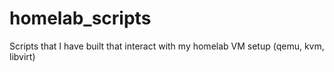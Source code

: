 # homelab_scripts
Scripts that I have built that interact with my homelab VM setup (qemu, kvm, libvirt)

